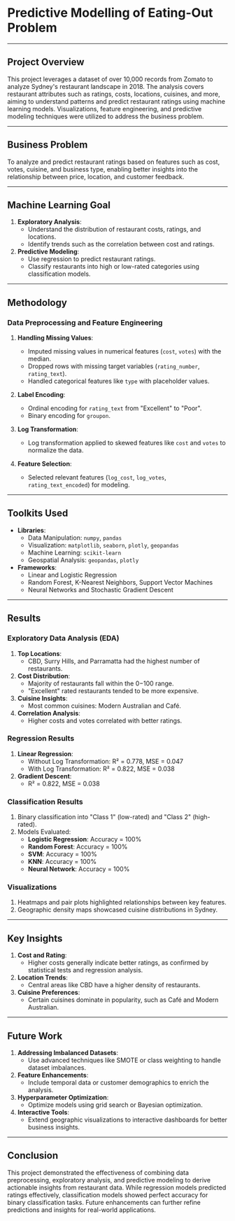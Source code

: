 # Predictive Modelling of Eating-Out Problem


---

## Project Overview

This project leverages a dataset of over 10,000 records from Zomato to analyze Sydney's restaurant landscape in 2018. The analysis covers restaurant attributes such as ratings, costs, locations, cuisines, and more, aiming to understand patterns and predict restaurant ratings using machine learning models. Visualizations, feature engineering, and predictive modeling techniques were utilized to address the business problem.

---

## Business Problem

To analyze and predict restaurant ratings based on features such as cost, votes, cuisine, and business type, enabling better insights into the relationship between price, location, and customer feedback.

---

## Machine Learning Goal

1. **Exploratory Analysis**:
   - Understand the distribution of restaurant costs, ratings, and locations.
   - Identify trends such as the correlation between cost and ratings.
2. **Predictive Modeling**:
   - Use regression to predict restaurant ratings.
   - Classify restaurants into high or low-rated categories using classification models.

---

## Methodology

### Data Preprocessing and Feature Engineering
1. **Handling Missing Values**:
   - Imputed missing values in numerical features (`cost`, `votes`) with the median.
   - Dropped rows with missing target variables (`rating_number`, `rating_text`).
   - Handled categorical features like `type` with placeholder values.

2. **Label Encoding**:
   - Ordinal encoding for `rating_text` from "Excellent" to "Poor".
   - Binary encoding for `groupon`.

3. **Log Transformation**:
   - Log transformation applied to skewed features like `cost` and `votes` to normalize the data.

4. **Feature Selection**:
   - Selected relevant features (`log_cost`, `log_votes`, `rating_text_encoded`) for modeling.

---

## Toolkits Used

- **Libraries**:
  - Data Manipulation: `numpy`, `pandas`
  - Visualization: `matplotlib`, `seaborn`, `plotly`, `geopandas`
  - Machine Learning: `scikit-learn`
  - Geospatial Analysis: `geopandas`, `plotly`
- **Frameworks**:
  - Linear and Logistic Regression
  - Random Forest, K-Nearest Neighbors, Support Vector Machines
  - Neural Networks and Stochastic Gradient Descent

---

## Results

### Exploratory Data Analysis (EDA)
1. **Top Locations**:
   - CBD, Surry Hills, and Parramatta had the highest number of restaurants.
2. **Cost Distribution**:
   - Majority of restaurants fall within the $0-$100 range.
   - "Excellent" rated restaurants tended to be more expensive.
3. **Cuisine Insights**:
   - Most common cuisines: Modern Australian and Café.
4. **Correlation Analysis**:
   - Higher costs and votes correlated with better ratings.

### Regression Results
1. **Linear Regression**:
   - Without Log Transformation: R² = 0.778, MSE = 0.047
   - With Log Transformation: R² = 0.822, MSE = 0.038
2. **Gradient Descent**:
   - R² = 0.822, MSE = 0.038

### Classification Results
1. Binary classification into "Class 1" (low-rated) and "Class 2" (high-rated).
2. Models Evaluated:
   - **Logistic Regression**: Accuracy = 100%
   - **Random Forest**: Accuracy = 100%
   - **SVM**: Accuracy = 100%
   - **KNN**: Accuracy = 100%
   - **Neural Network**: Accuracy = 100%

### Visualizations
1. Heatmaps and pair plots highlighted relationships between key features.
2. Geographic density maps showcased cuisine distributions in Sydney.

---

## Key Insights

1. **Cost and Rating**:
   - Higher costs generally indicate better ratings, as confirmed by statistical tests and regression analysis.
2. **Location Trends**:
   - Central areas like CBD have a higher density of restaurants.
3. **Cuisine Preferences**:
   - Certain cuisines dominate in popularity, such as Café and Modern Australian.

---

## Future Work

1. **Addressing Imbalanced Datasets**:
   - Use advanced techniques like SMOTE or class weighting to handle dataset imbalances.
2. **Feature Enhancements**:
   - Include temporal data or customer demographics to enrich the analysis.
3. **Hyperparameter Optimization**:
   - Optimize models using grid search or Bayesian optimization.
4. **Interactive Tools**:
   - Extend geographic visualizations to interactive dashboards for better business insights.

---

## Conclusion

This project demonstrated the effectiveness of combining data preprocessing, exploratory analysis, and predictive modeling to derive actionable insights from restaurant data. While regression models predicted ratings effectively, classification models showed perfect accuracy for binary classification tasks. Future enhancements can further refine predictions and insights for real-world applications.
